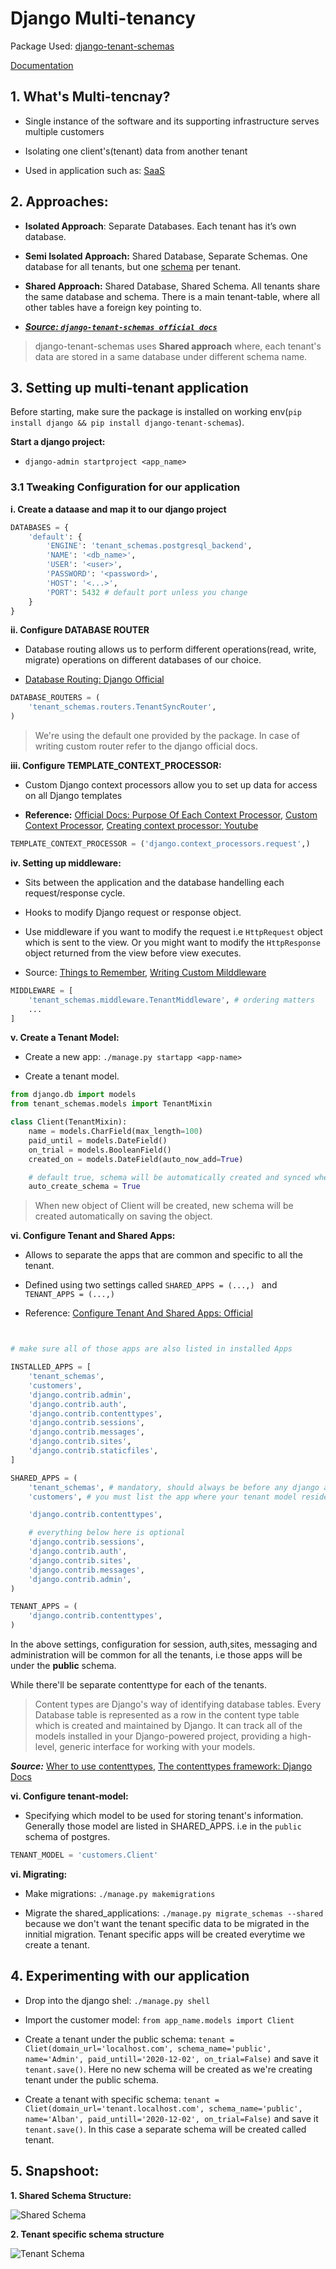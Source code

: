 # Django Multi-tenancy

Package Used: [django-tenant-schemas](https://github.com/bernardopires/django-tenant-schemas)

[Documentation](https://django-tenant-schemas.readthedocs.io/en/latest/index.html)

## 1. What's Multi-tencnay?
- Single instance of the software and its supporting infrastructure serves multiple customers

- Isolating one client's(tenant) data from another tenant

- Used in application such as: [SaaS](https://searchcloudcomputing.techtarget.com/definition/Software-as-a-Service)

## 2. Approaches:

- **Isolated Approach**: Separate Databases. Each tenant has it’s own database.

- **Semi Isolated Approach:** Shared Database, Separate Schemas. One database for all tenants, but one [schema](https://www.postgresqltutorial.com/postgresql-schema/) per tenant.

- **Shared Approach:** Shared Database, Shared Schema. All tenants share the same database and schema. There is a main tenant-table, where all other tables have a foreign key pointing to.

- [***Source: ``django-tenant-schemas official docs``***](https://django-tenant-schemas.readthedocs.io/en/latest/index.html#why-schemas)

> django-tenant-schemas uses **Shared approach** where, each tenant's data are stored in a same database under different schema name.

## 3. Setting up multi-tenant application
Before starting, make sure the package is installed on working env(``pip install django && pip install django-tenant-schemas``).

**Start a django project:** 
- ``django-admin startproject <app_name>``

### 3.1 Tweaking Configuration for our application

**i. Create a dataase and map it to our django project**

```python
DATABASES = {
    'default': {
        'ENGINE': 'tenant_schemas.postgresql_backend',
        'NAME': '<db_name>',
        'USER': '<user>',
        'PASSWORD': '<password>',
        'HOST': '<...>',
        'PORT': 5432 # default port unless you change
    }
}
```

**ii. Configure DATABASE ROUTER**
- Database routing allows us to perform different operations(read, write, migrate) operations on different databases of our choice.

- [Database Routing: Django Official](https://docs.djangoproject.com/en/3.0/topics/db/multi-db/#automatic-database-routing)
```python
DATABASE_ROUTERS = (
    'tenant_schemas.routers.TenantSyncRouter',
)
```
> We're using the default one provided by the package. In case of writing custom router refer to the django official docs.

**iii. Configure TEMPLATE_CONTEXT_PROCESSOR:**
- Custom Django context processors allow you to set up data for access on all Django templates

- **Reference:** [Official Docs: Purpose Of Each Context Processor](https://docs.djangoproject.com/en/3.0/ref/templates/api/#built-in-template-context-processors), [Custom Context Processor](https://www.webforefront.com/django/setupdjangocontextprocessors.html), [Creating context processor: Youtube](https://www.youtube.com/watch?v=QTgkGBjjVYM)

```python
TEMPLATE_CONTEXT_PROCESSOR = ('django.context_processors.request',)
```


**iv. Setting up middleware:**
- Sits between the application and the database handelling each request/response cycle.

- Hooks to modify Django request or response object.

-  Use middleware if you want to modify the request i.e ``HttpRequest`` object which is sent to the view. Or you might want to modify the ``HttpResponse`` object returned from the view before view executes.

- Source: [Things to Remember](https://www.agiliq.com/blog/2015/07/understanding-django-middlewares/#things-to-remember-when-using-middleware), [Writing Custom Milddleware](https://www.agiliq.com/blog/2015/07/understanding-django-middlewares/#things-to-remember-when-using-middleware)

```python
MIDDLEWARE = [
    'tenant_schemas.middleware.TenantMiddleware', # ordering matters
    ...
]
```

**v. Create a Tenant Model:**
- Create a new app: ``./manage.py startapp <app-name>``

- Create a tenant model.

```python
from django.db import models
from tenant_schemas.models import TenantMixin

class Client(TenantMixin):
    name = models.CharField(max_length=100)
    paid_until = models.DateField()
    on_trial = models.BooleanField()
    created_on = models.DateField(auto_now_add=True)

    # default true, schema will be automatically created and synced when it is saved
    auto_create_schema = True
```

> When new object of Client will be created, new schema will be created automatically on saving the object.

**vi. Configure Tenant and Shared Apps:**

- Allows to separate the apps that are common and specific to all the tenant.

- Defined using two settings called ``SHARED_APPS = (...,)
`` and ``TENANT_APPS = (...,)``

- Reference: [Configure Tenant And Shared Apps: Official](https://django-tenant-schemas.readthedocs.io/en/latest/install.html#configure-tenant-and-shared-applications)
```python


# make sure all of those apps are also listed in installed Apps

INSTALLED_APPS = [
    'tenant_schemas',
    'customers',
    'django.contrib.admin',
    'django.contrib.auth',
    'django.contrib.contenttypes',
    'django.contrib.sessions',
    'django.contrib.messages',
    'django.contrib.sites',
    'django.contrib.staticfiles',
]

SHARED_APPS = (
    'tenant_schemas', # mandatory, should always be before any django apps
    'customers', # you must list the app where your tenant model resides in

    'django.contrib.contenttypes',

    # everything below here is optional
    'django.contrib.sessions',
    'django.contrib.auth',
    'django.contrib.sites',
    'django.contrib.messages',
    'django.contrib.admin',
)

TENANT_APPS = (
    'django.contrib.contenttypes',
)
```

In the above settings, configuration for session, auth,sites, messaging and administration will be common for all the tenants, i.e those apps will be under the **public** schema.

While there'll be separate contenttype for each of the tenants. 

> Content types are Django's way of identifying database tables. Every Database table is represented as a row in the content type table which is created and maintained by Django. It can track all of the models installed in your Django-powered project, providing a high-level, generic interface for working with your models.

***Source:***  [Wher to use contenttypes](https://django.cowhite.com/blog/where-should-we-use-content-types-and-generic-relations-in-django/), [The contenttypes framework: Django Docs
](https://docs.djangoproject.com/en/3.0/ref/contrib/contenttypes/#module-django.contrib.contenttypes)

**vi. Configure tenant-model:**
- Specifying which model to be used for storing tenant's information. Generally those model are listed in SHARED_APPS. i.e in the ``public`` schema of postgres.


```python
TENANT_MODEL = 'customers.Client'
```

**vi. Migrating:**
- Make migrations: ``./manage.py makemigrations``

- Migrate the shared_applications: ``./manage.py migrate_schemas --shared`` because we don't want the tenant specific data to be migrated in the innitial migration. Tenant specific apps will be created everytime we create a tenant.

## 4. Experimenting with our application

- Drop into the django shel: ``./manage.py shell``

- Import the customer model: ``from app_name.models import Client``

- Create a tenant under the public schema: ``tenant = Cliet(domain_url='localhost.com', schema_name='public', name='Admin', paid_untill='2020-12-02', on_trial=False)`` and save it ``tenant.save()``. Here no new schema will be created as we're creating tenant under the public schema.

- Create a tenant with specific schema: ``tenant = Cliet(domain_url='tenant.localhost.com', schema_name='public', name='Alban', paid_untill='2020-12-02', on_trial=False)``
and save it ``tenant.save()``. In this case a separate schema will be created called tenant.

## 5. Snapshoot:

**1. Shared Schema Structure:**

![Shared Schema](snap_shoots/shared_schemas(public).png)



**2. Tenant specific schema structure**

![Tenant Schema](snap_shoots/tenant_specific_apps.png)


